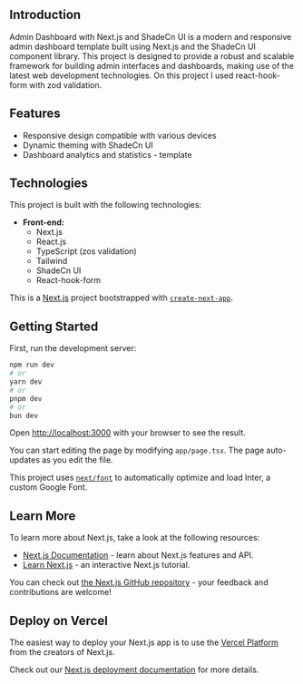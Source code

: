 ## Introduction
Admin Dashboard with Next.js and ShadeCn UI is a modern and responsive admin dashboard template built using Next.js and the ShadeCn UI component library. This project is designed to provide a robust and scalable framework for building admin interfaces and dashboards, making use of the latest web development technologies. On this project I used react-hook-form with zod validation. 

## Features
- Responsive design compatible with various devices
- Dynamic theming with ShadeCn UI
- Dashboard analytics and statistics - template

## Technologies
This project is built with the following technologies:
- **Front-end:**
  - Next.js
  - React.js
  - TypeScript (zos validation)
  - Tailwind
  - ShadeCn UI
  - React-hook-form
  


This is a [Next.js](https://nextjs.org/) project bootstrapped with [`create-next-app`](https://github.com/vercel/next.js/tree/canary/packages/create-next-app).

## Getting Started

First, run the development server:

```bash
npm run dev
# or
yarn dev
# or
pnpm dev
# or
bun dev
```

Open [http://localhost:3000](http://localhost:3000) with your browser to see the result.

You can start editing the page by modifying `app/page.tsx`. The page auto-updates as you edit the file.

This project uses [`next/font`](https://nextjs.org/docs/basic-features/font-optimization) to automatically optimize and load Inter, a custom Google Font.

## Learn More

To learn more about Next.js, take a look at the following resources:

- [Next.js Documentation](https://nextjs.org/docs) - learn about Next.js features and API.
- [Learn Next.js](https://nextjs.org/learn) - an interactive Next.js tutorial.

You can check out [the Next.js GitHub repository](https://github.com/vercel/next.js/) - your feedback and contributions are welcome!

## Deploy on Vercel

The easiest way to deploy your Next.js app is to use the [Vercel Platform](https://vercel.com/new?utm_medium=default-template&filter=next.js&utm_source=create-next-app&utm_campaign=create-next-app-readme) from the creators of Next.js.

Check out our [Next.js deployment documentation](https://nextjs.org/docs/deployment) for more details.
